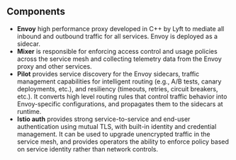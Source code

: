 ## Components

* **Envoy** high performance proxy developed in C++ by Lyft to mediate all inbound and outbound traffic for all services.
 Envoy is deployed as a sidecar.
* **Mixer** is responsible for enforcing access control and usage policies across the service mesh and collecting telemetry data from the 
 Envoy proxy and other services.
* **Pilot** provides service discovery for the Envoy sidecars, traffic management capabilities for intelligent routing 
 (e.g., A/B tests, canary deployments, etc.), and resiliency (timeouts, retries, circuit breakers, etc.). 
 It converts high level routing rules that control traffic behavior into Envoy-specific configurations, and propagates them to the sidecars 
 at runtime.
* **Istio auth** provides strong service-to-service and end-user authentication using mutual TLS, with built-in identity and credential 
 management. It can be used to upgrade unencrypted traffic in the service mesh, and provides operators the ability to enforce policy based 
 on service identity rather than network controls.